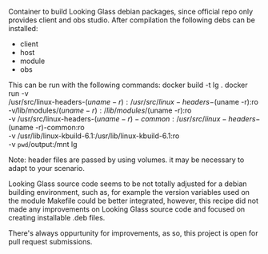 
Container to build Looking Glass debian packages, since official repo only provides client and obs studio.
After compilation the following debs can be installed:
 - client
 - host
 - module
 - obs

This can be run with the following commands:
docker build -t lg .
docker run -v \
    /usr/src/linux-headers-$(uname -r):/usr/src/linux-headers-$(uname -r):ro \
    -v/lib/modules/$(uname -r):/lib/modules/$(uname -r):ro \
    -v /usr/src/linux-headers-$(uname -r)-common:/usr/src/linux-headers-$(uname -r)-common:ro \
    -v /usr/lib/linux-kbuild-6.1:/usr/lib/linux-kbuild-6.1:ro \
    -v `pwd`/output:/mnt lg

Note: header files are passed by using volumes. it may be necessary to adapt to your scenario.

Looking Glass source code seems to be not totally adjusted for a debian building environment, such as, for example the version variables used on the module Makefile could be better integrated, however, this recipe did not made any improvements on Looking Glass source code and focused on creating installable .deb files. 

There's always oppurtunity for improvements, as so, this project is open for pull request submissions.
